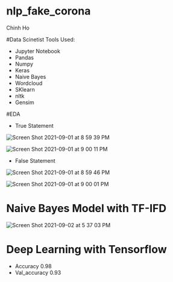 # nlp_fake_corona

Chinh Ho

#Data Scinetist Tools Used:
- Jupyter Notebook
- Pandas
- Numpy
- Keras
- Naive Bayes
- Wordcloud
- SKlearn
- nltk
- Gensim

#EDA
- True Statement

![Screen Shot 2021-09-01 at 8 59 39 PM](https://user-images.githubusercontent.com/72099238/131769326-a009227f-3779-488f-9c88-000449421ea6.png)

![Screen Shot 2021-09-01 at 9 00 11 PM](https://user-images.githubusercontent.com/72099238/131769384-fe0f5740-6d79-438e-9abc-b4a10c85387d.png)

- False Statement

![Screen Shot 2021-09-01 at 8 59 46 PM](https://user-images.githubusercontent.com/72099238/131769378-74e3d5ab-6645-448d-a23b-a5d7bccbb5b5.png)

![Screen Shot 2021-09-01 at 9 00 01 PM](https://user-images.githubusercontent.com/72099238/131769328-351c65cb-77c8-4c0d-9bc2-83356a42be14.png)


# Naive Bayes Model with TF-IFD

![Screen Shot 2021-09-02 at 5 37 03 PM](https://user-images.githubusercontent.com/72099238/131924883-e2bc8dbc-f1a8-41ca-a91f-ec22d403f2fa.png)

# Deep Learning with Tensorflow

- Accuracy 0.98
- Val_accuracy 0.93


